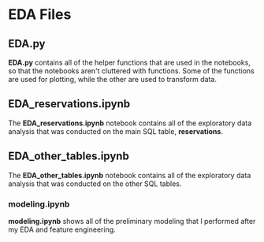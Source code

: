 # EDA Files

## EDA.py

**EDA.py** contains all of the helper functions that are used in the notebooks, so that the notebooks aren't cluttered
with functions. Some of the functions are used for plotting, while the other are used to transform data.

## EDA_reservations.ipynb

The **EDA_reservations.ipynb** notebook contains all of the exploratory data analysis that was conducted on the main
SQL table, **reservations**.

## EDA_other_tables.ipynb

The **EDA_other_tables.ipynb** notebook contains all of the exploratory data analysis that was conducted on the other
SQL tables.

### modeling.ipynb

**modeling.ipynb** shows all of the preliminary modeling that I performed after my EDA and feature engineering.
